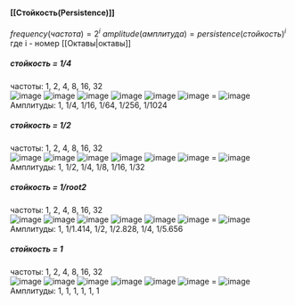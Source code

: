 #### [[Стойкость(Persistence)]]
$frequency(частота) = 2^i$ 
$amplitude(амплитуда) = persistence(стойкость)^i$
где i - номер [[Октавы|октавы]] 
##### стойкость = 1/4

  
частоты: 1, 2, 4, 8, 16, 32  
![image](https://habrastorage.org/getpro/habr/post_images/f27/efc/9c4/f27efc9c42986744c4100c9612955f63.gif) ![image](https://habrastorage.org/getpro/habr/post_images/14f/7c0/3e3/14f7c03e3ec0355194b8a11643699d95.gif) ![image](https://habrastorage.org/getpro/habr/post_images/20a/4d8/45f/20a4d845fe95ab2a5130c0cf98e29d1a.gif) ![image](https://habrastorage.org/getpro/habr/post_images/1c2/680/e7a/1c2680e7ae3867752b8e0efa82c3c04d.gif) ![image](https://habrastorage.org/getpro/habr/post_images/2f4/cf8/19a/2f4cf819a5461e7c1072131c14fbd57a.gif) ![image](https://habrastorage.org/getpro/habr/post_images/2f4/cf8/19a/2f4cf819a5461e7c1072131c14fbd57a.gif) = ![image](https://habrastorage.org/getpro/habr/post_images/a0b/0a7/3cf/a0b0a73cf4b2d84b8613e0d78a075c10.gif)  
Амплитуды: 1, 1/4, 1/16, 1/64, 1/256, 1/1024  
  

##### стойкость = 1/2

  
частоты: 1, 2, 4, 8, 16, 32  
![image](https://habrastorage.org/getpro/habr/post_images/f27/efc/9c4/f27efc9c42986744c4100c9612955f63.gif) ![image](https://habrastorage.org/getpro/habr/post_images/e80/29d/ee0/e8029dee039fe9c25670b7527e340cff.gif) ![image](https://habrastorage.org/getpro/habr/post_images/122/2b9/862/1222b98623abace6ea295eb789e19b1d.gif) ![image](https://habrastorage.org/getpro/habr/post_images/885/b77/f15/885b77f151f36c8838c16fe4b8c1f357.gif) ![image](https://habrastorage.org/getpro/habr/post_images/2e1/6fc/b3d/2e16fcb3d192cab31a2063164536ca1f.gif) ![image](https://habrastorage.org/getpro/habr/post_images/f51/b85/6ba/f51b856bafce23c409a8db69a19222ef.gif) = ![image](https://habrastorage.org/getpro/habr/post_images/572/2d9/936/5722d99368189f74031fe7f11906cd0e.gif)  
Амплитуды: 1, 1/2, 1/4, 1/8, 1/16, 1/32  
  

##### стойкость = 1/root2

  
частоты: 1, 2, 4, 8, 16, 32  
![image](https://habrastorage.org/getpro/habr/post_images/f27/efc/9c4/f27efc9c42986744c4100c9612955f63.gif) ![image](https://habrastorage.org/getpro/habr/post_images/9e5/bdb/be4/9e5bdbbe437d438f0b19b9ce3df19b92.gif) ![image](https://habrastorage.org/getpro/habr/post_images/ed8/00a/ab0/ed800aab013c87095dfbae8a5d4b9793.gif) ![image](https://habrastorage.org/getpro/habr/post_images/f14/7f0/b04/f147f0b049c2e1164c74d3c1aff2fb91.gif) ![image](https://habrastorage.org/getpro/habr/post_images/428/c6a/4a0/428c6a4a06e16e69e9cb433d39c4d6c9.gif) ![image](https://habrastorage.org/getpro/habr/post_images/69b/9c5/0f1/69b9c50f1ed00091765916d2ed3bd939.gif) = ![image](https://habrastorage.org/getpro/habr/post_images/7a4/ba3/ba7/7a4ba3ba72dd0d50f645290423c501d9.gif)  
Амплитуды: 1, 1/1.414, 1/2, 1/2.828, 1/4, 1/5.656  
  

##### стойкость = 1

  
частоты: 1, 2, 4, 8, 16, 32  
![image](https://habrastorage.org/getpro/habr/post_images/f27/efc/9c4/f27efc9c42986744c4100c9612955f63.gif) ![image](https://habrastorage.org/getpro/habr/post_images/f9e/73f/468/f9e73f46894f7b6365e081921b12051c.gif) ![image](https://habrastorage.org/getpro/habr/post_images/90a/9c6/af4/90a9c6af40234530f2e96347d19d82b3.gif) ![image](https://habrastorage.org/getpro/habr/post_images/b27/d82/d3e/b27d82d3edd339670bb091bea44ea1e5.gif) ![image](https://habrastorage.org/getpro/habr/post_images/ddc/fd3/0e7/ddcfd30e779b4ef08168161957498935.gif) ![image](https://habrastorage.org/getpro/habr/post_images/0cc/82b/c56/0cc82bc5688b965e5ad7b842ff61749a.gif) = ![image](https://habrastorage.org/getpro/habr/post_images/c3e/209/f5b/c3e209f5bf139bde697d3c73609fe17d.gif)  
Амплитуды: 1, 1, 1, 1, 1, 1
